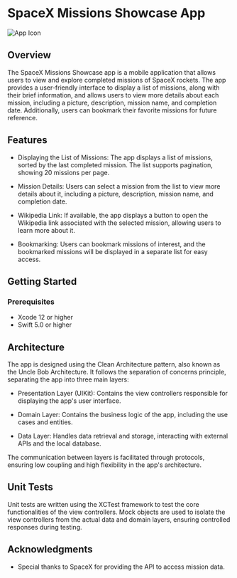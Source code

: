 # SpaceX Missions Showcase App

![App Icon](https://github.com/SpaceX-Mission/Assets.xcassets/AppIcon.appiconset/1024.png)

## Overview

The SpaceX Missions Showcase app is a mobile application that allows users to view and explore completed missions of SpaceX rockets. The app provides a user-friendly interface to display a list of missions, along with their brief information, and allows users to view more details about each mission, including a picture, description, mission name, and completion date. Additionally, users can bookmark their favorite missions for future reference.

## Features

- Displaying the List of Missions: The app displays a list of missions, sorted by the last completed mission. The list supports pagination, showing 20 missions per page.

- Mission Details: Users can select a mission from the list to view more details about it, including a picture, description, mission name, and completion date.

- Wikipedia Link: If available, the app displays a button to open the Wikipedia link associated with the selected mission, allowing users to learn more about it.

- Bookmarking: Users can bookmark missions of interest, and the bookmarked missions will be displayed in a separate list for easy access.


## Getting Started

### Prerequisites

- Xcode 12 or higher
- Swift 5.0 or higher

## Architecture

The app is designed using the Clean Architecture pattern, also known as the Uncle Bob Architecture. It follows the separation of concerns principle, separating the app into three main layers:

- Presentation Layer (UIKit): Contains the view controllers responsible for displaying the app's user interface.

- Domain Layer: Contains the business logic of the app, including the use cases and entities.

- Data Layer: Handles data retrieval and storage, interacting with external APIs and the local database.

The communication between layers is facilitated through protocols, ensuring low coupling and high flexibility in the app's architecture.


## Unit Tests

Unit tests are written using the XCTest framework to test the core functionalities of the view controllers. Mock objects are used to isolate the view controllers from the actual data and domain layers, ensuring controlled responses during testing.


## Acknowledgments

- Special thanks to SpaceX for providing the API to access mission data.



